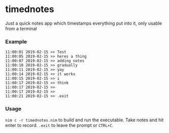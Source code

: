 # timednotes
Just a quick notes app which timestamps everything put into it, only usable from a terminal

### Example
```
11:00:01 2019-02-15 >> Test
11:00:05 2019-02-15 >> heres a thing
11:00:07 2019-02-15 >> adding notes
11:00:10 2019-02-15 >> gradually
11:00:11 2019-02-15 >> yay
11:00:14 2019-02-15 >> it works 
11:00:15 2019-02-15 >> i
11:00:17 2019-02-15 >> think
11:00:17 2019-02-15 >> 
11:00:17 2019-02-15 >> 
11:00:21 2019-02-15 >> .exit
```

### Usage
`nim c -r timednotes.nim` to build and run the executable.  Take notes and hit enter to record.  `.exit` to leave the prompt or `CTRL+C`.
